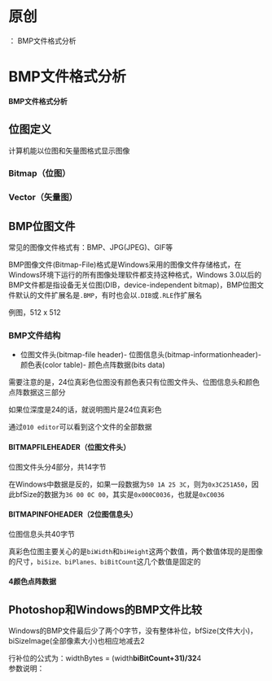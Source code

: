 # 原创
：  BMP文件格式分析

# BMP文件格式分析

#### BMP文件格式分析

## 位图定义

> 
计算机能以位图和矢量图格式显示图像


### Bitmap（位图）

> 



### Vector（矢量图）

> 



## BMP位图文件

> 
常见的图像文件格式有：BMP、JPG(JPEG)、GIF等


> 
BMP图像文件(Bitmap-File)格式是Windows采用的图像文件存储格式，在Windows环境下运行的所有图像处理软件都支持这种格式，Windows 3.0以后的BMP文件都是指设备无关位图(DIB，device-independent bitmap)，BMP位图文件默认的文件扩展名是`.BMP`，有时也会以`.DIB`或`.RLE`作扩展名


> 
例图，512 x 512


### BMP文件结构

> 
- 位图文件头(bitmap-file header)- 位图信息头(bitmap-informationheader)- 颜色表(color table)- 颜色点阵数据(bits data)


> 
需要注意的是，24位真彩色位图没有颜色表只有位图文件头、位图信息头和颜色点阵数据这三部分


> 
如果位深度是24的话，就说明图片是24位真彩色


> 
通过`010 editor`可以看到这个文件的全部数据


#### BITMAPFILEHEADER（位图文件头）

> 
位图文件头分4部分，共14字节


> 
在Windows中数据是反的，如果一段数据为`50 1A 25 3C`，则为`0x3C251A50`，因此bfSize的数据为`36 00 0C 00`，其实是`0x000C0036`，也就是`0xC0036`


#### BITMAPINFOHEADER（2位图信息头）

> 
位图信息头共40字节


> 
真彩色位图主要关心的是`biWidth`和`biHeight`这两个数值，两个数值体现的是图像的尺寸，`biSize、biPlanes、biBitCount`这几个数值是固定的


#### 4颜色点阵数据

> 



## Photoshop和Windows的BMP文件比较

> 
Windows的BMP文件最后少了两个0字节，没有整体补位，bfSize(文件大小)，biSizeImage(全部像素大小)也相应地减去2


> 
行补位的公式为：widthBytes = (width**biBitCount+31)/32**4<br/> 参数说明：


